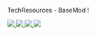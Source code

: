 TechResources - BaseMod !

[![](http://cf.way2muchnoise.eu/title/techresources-base.svg) ![](http://cf.way2muchnoise.eu/techresources-base.svg) ![](https://cf.way2muchnoise.eu/packs/techresources-base.svg) ![](http://cf.way2muchnoise.eu/versions/techresources-base.svg)](https://www.curseforge.com/minecraft/mc-mods/techresources-base)
